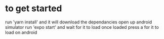 # to get started
 run 'yarn install' and it will download the dependancies
 open up android simulator
 run 'expo start' and wait for it to load
 once loaded press a for it to load on android

